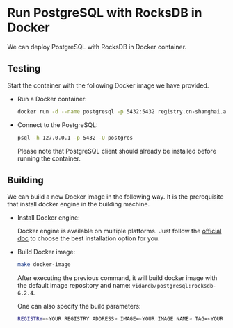 # Run PostgreSQL with RocksDB in Docker

We can deploy PostgreSQL with RocksDB in Docker container.

## Testing

Start the container with the following Docker image we have provided.

- Run a Docker container:

    ```sh
    docker run -d --name postgresql -p 5432:5432 registry.cn-shanghai.aliyuncs.com/vidardb/postgresql:rocksdb-6.2.4
    ```

- Connect to the PostgreSQL:

    ```sh
    psql -h 127.0.0.1 -p 5432 -U postgres
    ```

    Please note that PostgreSQL client should already be installed before running the container.

## Building

We can build a new Docker image in the following way. It is the prerequisite that install docker engine in the building machine.

- Install Docker engine:

    Docker engine is available on multiple platforms. Just follow the [official doc](https://docs.docker.com/install/#supported-platforms) to choose the best installation option for you.

- Build Docker image:

    ```sh
    make docker-image
    ```

    After executing the previous command, it will build docker image with the default image repository and name: `vidardb/postgresql:rocksdb-6.2.4`.

    One can also specify the build parameters:

    ```sh
    REGISTRY=<YOUR REGISTRY ADDRESS> IMAGE=<YOUR IMAGE NAME> TAG=<YOUR IMAGE TAG> make docker-image 
    ```
